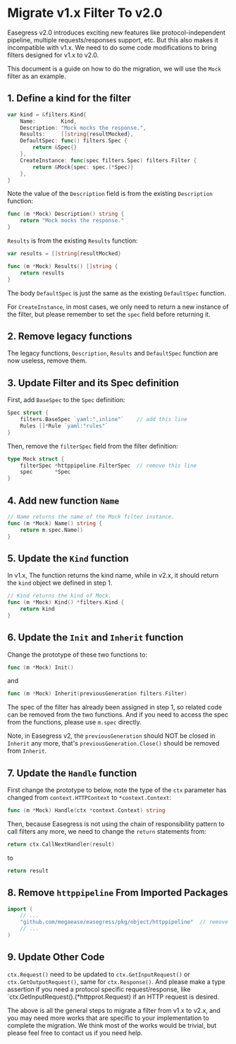 # Migrate v1.x Filter To v2.0

Easegress v2.0 introduces exciting new features like protocol-independent
pipeline, multiple requests/responses support, etc. But this also makes
it incompatible with v1.x. We need to do some code modifications to bring
filters designed for v1.x to v2.0.

This document is a guide on how to do the migration, we will use the `Mock`
filter as an example.

## 1. Define a kind for the filter

```go
var kind = &filters.Kind{
	Name:        Kind,
	Description: "Mock mocks the response.",
	Results:     []string{resultMocked},
	DefaultSpec: func() filters.Spec {
		return &Spec{}
	},
	CreateInstance: func(spec filters.Spec) filters.Filter {
		return &Mock{spec: spec.(*Spec)}
	},
}
```

Note the value of the `Description` field is from the existing `Description`
function:

```go
func (m *Mock) Description() string {
	return "Mock mocks the response."
}
```

`Results` is from the existing `Results` function:

```go
var results = []string{resultMocked}

func (m *Mock) Results() []string {
	return results
}
```

The body `DefaultSpec` is just the same as the existing `DefaultSpec` function.

For `CreateInstance`, in most cases, we only need to return a new instance
of the filter, but please remember to set the `spec` field before returning it.

## 2. Remove legacy functions

The legacy functions, `Description`, `Results` and `DefaultSpec` function are
now useless, remove them.

## 3. Update Filter and its Spec definition

First, add `BaseSpec` to the `Spec` definition:

```go
Spec struct {
	filters.BaseSpec `yaml:",inline"`    // add this line
	Rules []*Rule `yaml:"rules"`
}
```

Then, remove the `filterSpec` field from the filter definition:

```go
type Mock struct {
	filterSpec *httppipeline.FilterSpec  // remove this line
	spec       *Spec
}
```

## 4. Add new function `Name`

```go
// Name returns the name of the Mock filter instance.
func (m *Mock) Name() string {
	return m.spec.Name()
}
```

## 5. Update the `Kind` function

In v1.x, The function returns the kind name, while in v2.x, it should return
the `kind` object we defined in step 1.

```go
// Kind returns the kind of Mock.
func (m *Mock) Kind() *filters.Kind {
	return kind
}
```

## 6. Update the `Init` and `Inherit` function

Change the prototype of these two functions to:

```go
func (m *Mock) Init()
```

and

```go
func (m *Mock) Inherit(previousGeneration filters.Filter)
```

The spec of the filter has already been assigned in step 1, so related code
can be removed from the two functions. And if you need to access the spec
from the functions, please use `m.spec` directly.

Note, in Easegress v2, the `previousGeneration` should NOT be closed in
`Inherit` any more, that's `previousGeneration.Close()` should be removed
from `Inherit`.

## 7. Update the `Handle` function

First change the prototype to below, note the type of the `ctx` parameter
has changed from `context.HTTPContext` to `*context.Context`:

```go
func (m *Mock) Handle(ctx *context.Context) string
```

Then, because Easegress is not using the chain of responsibility pattern to
call filters any more, we need to change the `return` statements from:

```go
return ctx.CallNextHandler(result)
```

to

```go
return result
```

## 8. Remove `httppipeline` From Imported Packages

```go
import (
	// ...
	"github.com/megaease/easegress/pkg/object/httppipeline"  // remove this line
	// ...
)

```

## 9. Update Other Code

`ctx.Request()` need to be updated to `ctx.GetInputRequest()` or
`ctx.GetOutputRequest()`, same for `ctx.Response()`. And please make a type
assertion if you need a protocol specific request/response, like
`ctx.GetInputRequest().(*httpprot.Request) if an HTTP request is desired.

The above is all the general steps to migrate a filter from v1.x to v2.x,
and you may need more works that are specific to your implementation to
complete the migration. We think most of the works would be trivial, but
please feel free to contact us if you need help.
